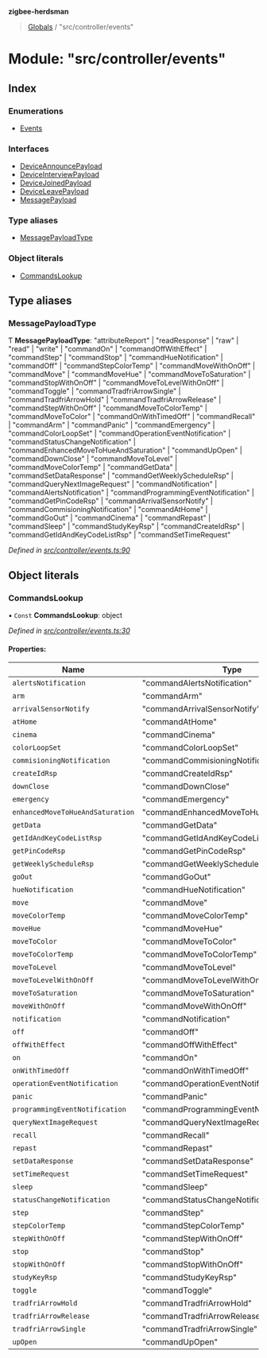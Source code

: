 **zigbee-herdsman**

> [Globals](../README.md) / "src/controller/events"

# Module: "src/controller/events"

## Index

### Enumerations

* [Events](../enums/_src_controller_events_.events.md)

### Interfaces

* [DeviceAnnouncePayload](../interfaces/_src_controller_events_.deviceannouncepayload.md)
* [DeviceInterviewPayload](../interfaces/_src_controller_events_.deviceinterviewpayload.md)
* [DeviceJoinedPayload](../interfaces/_src_controller_events_.devicejoinedpayload.md)
* [DeviceLeavePayload](../interfaces/_src_controller_events_.deviceleavepayload.md)
* [MessagePayload](../interfaces/_src_controller_events_.messagepayload.md)

### Type aliases

* [MessagePayloadType](_src_controller_events_.md#messagepayloadtype)

### Object literals

* [CommandsLookup](_src_controller_events_.md#commandslookup)

## Type aliases

### MessagePayloadType

Ƭ  **MessagePayloadType**: \"attributeReport\" \| \"readResponse\" \| \"raw\" \| \"read\" \| \"write\" \| \"commandOn\" \| \"commandOffWithEffect\" \| \"commandStep\" \| \"commandStop\" \| \"commandHueNotification\" \| \"commandOff\" \| \"commandStepColorTemp\" \| \"commandMoveWithOnOff\" \| \"commandMove\" \| \"commandMoveHue\" \| \"commandMoveToSaturation\" \| \"commandStopWithOnOff\" \| \"commandMoveToLevelWithOnOff\" \| \"commandToggle\" \| \"commandTradfriArrowSingle\" \| \"commandTradfriArrowHold\" \| \"commandTradfriArrowRelease\" \| \"commandStepWithOnOff\" \| \"commandMoveToColorTemp\" \| \"commandMoveToColor\" \| \"commandOnWithTimedOff\" \| \"commandRecall\" \| \"commandArm\" \| \"commandPanic\" \| \"commandEmergency\" \| \"commandColorLoopSet\" \| \"commandOperationEventNotification\" \| \"commandStatusChangeNotification\" \| \"commandEnhancedMoveToHueAndSaturation\" \| \"commandUpOpen\" \| \"commandDownClose\" \| \"commandMoveToLevel\" \| \"commandMoveColorTemp\" \| \"commandGetData\" \| \"commandSetDataResponse\" \| \"commandGetWeeklyScheduleRsp\" \| \"commandQueryNextImageRequest\" \| \"commandNotification\" \| \"commandAlertsNotification\" \| \"commandProgrammingEventNotification\" \| \"commandGetPinCodeRsp\" \| \"commandArrivalSensorNotify\" \| \"commandCommisioningNotification\" \| \"commandAtHome\" \| \"commandGoOut\" \| \"commandCinema\" \| \"commandRepast\" \| \"commandSleep\" \| \"commandStudyKeyRsp\" \| \"commandCreateIdRsp\" \| \"commandGetIdAndKeyCodeListRsp\" \| \"commandSetTimeRequest\"

*Defined in [src/controller/events.ts:90](https://github.com/Koenkk/zigbee-herdsman/blob/master/src/src/controller/events.ts#L90)*

## Object literals

### CommandsLookup

▪ `Const` **CommandsLookup**: object

*Defined in [src/controller/events.ts:30](https://github.com/Koenkk/zigbee-herdsman/blob/master/src/src/controller/events.ts#L30)*

#### Properties:

Name | Type | Value |
------ | ------ | ------ |
`alertsNotification` | \"commandAlertsNotification\" | "commandAlertsNotification" |
`arm` | \"commandArm\" | "commandArm" |
`arrivalSensorNotify` | \"commandArrivalSensorNotify\" | "commandArrivalSensorNotify" |
`atHome` | \"commandAtHome\" | "commandAtHome" |
`cinema` | \"commandCinema\" | "commandCinema" |
`colorLoopSet` | \"commandColorLoopSet\" | "commandColorLoopSet" |
`commisioningNotification` | \"commandCommisioningNotification\" | "commandCommisioningNotification" |
`createIdRsp` | \"commandCreateIdRsp\" | "commandCreateIdRsp" |
`downClose` | \"commandDownClose\" | "commandDownClose" |
`emergency` | \"commandEmergency\" | "commandEmergency" |
`enhancedMoveToHueAndSaturation` | \"commandEnhancedMoveToHueAndSaturation\" | "commandEnhancedMoveToHueAndSaturation" |
`getData` | \"commandGetData\" | "commandGetData" |
`getIdAndKeyCodeListRsp` | \"commandGetIdAndKeyCodeListRsp\" | "commandGetIdAndKeyCodeListRsp" |
`getPinCodeRsp` | \"commandGetPinCodeRsp\" | "commandGetPinCodeRsp" |
`getWeeklyScheduleRsp` | \"commandGetWeeklyScheduleRsp\" | "commandGetWeeklyScheduleRsp" |
`goOut` | \"commandGoOut\" | "commandGoOut" |
`hueNotification` | \"commandHueNotification\" | "commandHueNotification" |
`move` | \"commandMove\" | "commandMove" |
`moveColorTemp` | \"commandMoveColorTemp\" | "commandMoveColorTemp" |
`moveHue` | \"commandMoveHue\" | "commandMoveHue" |
`moveToColor` | \"commandMoveToColor\" | "commandMoveToColor" |
`moveToColorTemp` | \"commandMoveToColorTemp\" | "commandMoveToColorTemp" |
`moveToLevel` | \"commandMoveToLevel\" | "commandMoveToLevel" |
`moveToLevelWithOnOff` | \"commandMoveToLevelWithOnOff\" | "commandMoveToLevelWithOnOff" |
`moveToSaturation` | \"commandMoveToSaturation\" | "commandMoveToSaturation" |
`moveWithOnOff` | \"commandMoveWithOnOff\" | "commandMoveWithOnOff" |
`notification` | \"commandNotification\" | "commandNotification" |
`off` | \"commandOff\" | "commandOff" |
`offWithEffect` | \"commandOffWithEffect\" | "commandOffWithEffect" |
`on` | \"commandOn\" | "commandOn" |
`onWithTimedOff` | \"commandOnWithTimedOff\" | "commandOnWithTimedOff" |
`operationEventNotification` | \"commandOperationEventNotification\" | "commandOperationEventNotification" |
`panic` | \"commandPanic\" | "commandPanic" |
`programmingEventNotification` | \"commandProgrammingEventNotification\" | "commandProgrammingEventNotification" |
`queryNextImageRequest` | \"commandQueryNextImageRequest\" | "commandQueryNextImageRequest" |
`recall` | \"commandRecall\" | "commandRecall" |
`repast` | \"commandRepast\" | "commandRepast" |
`setDataResponse` | \"commandSetDataResponse\" | "commandSetDataResponse" |
`setTimeRequest` | \"commandSetTimeRequest\" | "commandSetTimeRequest" |
`sleep` | \"commandSleep\" | "commandSleep" |
`statusChangeNotification` | \"commandStatusChangeNotification\" | "commandStatusChangeNotification" |
`step` | \"commandStep\" | "commandStep" |
`stepColorTemp` | \"commandStepColorTemp\" | "commandStepColorTemp" |
`stepWithOnOff` | \"commandStepWithOnOff\" | "commandStepWithOnOff" |
`stop` | \"commandStop\" | "commandStop" |
`stopWithOnOff` | \"commandStopWithOnOff\" | "commandStopWithOnOff" |
`studyKeyRsp` | \"commandStudyKeyRsp\" | "commandStudyKeyRsp" |
`toggle` | \"commandToggle\" | "commandToggle" |
`tradfriArrowHold` | \"commandTradfriArrowHold\" | "commandTradfriArrowHold" |
`tradfriArrowRelease` | \"commandTradfriArrowRelease\" | "commandTradfriArrowRelease" |
`tradfriArrowSingle` | \"commandTradfriArrowSingle\" | "commandTradfriArrowSingle" |
`upOpen` | \"commandUpOpen\" | "commandUpOpen" |
